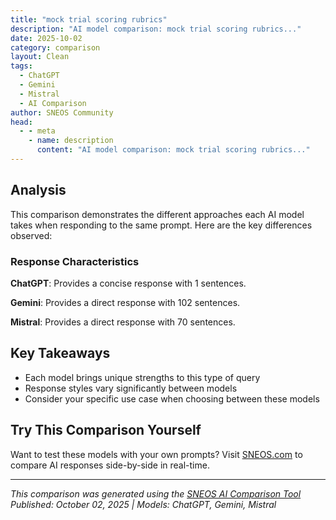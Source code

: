 ```yaml
---
title: "mock trial scoring rubrics"
description: "AI model comparison: mock trial scoring rubrics..."
date: 2025-10-02
category: comparison
layout: Clean
tags:
  - ChatGPT
  - Gemini
  - Mistral
  - AI Comparison
author: SNEOS Community
head:
  - - meta
    - name: description
      content: "AI model comparison: mock trial scoring rubrics..."
---
```


<ChatComparison
  title="mock trial scoring rubrics"
  prompt="mock trial scoring rubrics"
  :responses='{
    "ChatGPT": "Error calling OpenAI API.",
    "Gemini": "Okay, let\u0027s break down mock trial scoring rubrics.  They are designed to evaluate individual and team performance in various aspects of a mock trial. Here\u0027s a comprehensive overview, covering different categories, common scoring scales, and important considerations:\n\n**I. Core Categories Evaluated**\n\nA typical mock trial rubric will assess the following key areas.  Within each area, there are often sub-categories that provide more specific guidance to the evaluators:\n\n*   **Opening Statement:**\n    *   **Clarity and Organization:**  Was the opening statement easy to follow? Did it present a clear roadmap of the case?\n    *   **Introduction of the Case Theme:**  Did it establish a compelling narrative or theme for the case?\n    *   **Introduction of Evidence and Witnesses:**  Did it preview the key evidence and witnesses that would be presented?\n    *   **Persuasiveness:**  Did it effectively advocate for the client\u0027s position?\n    *   **Adherence to Rules:**  Did it avoid improper arguments or personal opinions?\n*   **Direct Examination:**\n    *   **Questioning Technique:** Were the questions clear, concise, and leading-free (generally)?\n    *   **Eliciting Favorable Testimony:** Did the questions effectively draw out helpful information from the witness?\n    *   **Foundation:**  Was proper foundation laid for the introduction of evidence?\n    *   **Control of Witness:** Did the attorney maintain control over the witness and prevent them from rambling or offering unwanted information?\n    *   **Handling Objections:** How well did the attorney respond to objections raised by the opposing counsel?\n*   **Cross-Examination:**\n    *   **Questioning Technique:** Were the questions leading and designed to control the witness?\n    *   **Impeachment:** Was the witness effectively impeached (if applicable) using prior inconsistent statements or other methods?\n    *   **Eliciting Admissions:**  Did the questions secure admissions or concessions from the witness that supported the case?\n    *   **Control of Witness:** Did the attorney maintain control over the witness and prevent them from evading questions?\n    *   **Strategic Use of Questions:** Were the questions used strategically to undermine the witness\u0027s credibility or testimony?\n*   **Witness Performance:**\n    *   **Knowledge of Facts:** Did the witness demonstrate a thorough understanding of the facts of the case?\n    *   **Credibility:** Did the witness appear believable and trustworthy?\n    *   **Clarity and Articulation:** Did the witness communicate clearly and effectively?\n    *   **Consistency:** Was the witness\u0027s testimony consistent with their affidavit/statement and other evidence in the case?\n    *   **Poise and Demeanor:** Did the witness maintain a calm and professional demeanor on the stand?\n*   **Objections:**\n    *   **Knowledge of Rules of Evidence:** Did the attorney demonstrate a strong understanding of the rules of evidence?\n    *   **Timeliness:** Were objections raised promptly and at the appropriate time?\n    *   **Proper Grounds:** Were objections based on valid legal grounds?\n    *   **Articulation of Objections:** Were objections clearly and effectively articulated?\n    *   **Response to Court\u0027s Ruling:** Did the attorney respectfully abide by the court\u0027s rulings on objections?\n*   **Closing Argument:**\n    *   **Summary of Evidence:** Did the closing argument effectively summarize the key evidence presented in the case?\n    *   **Persuasiveness:** Did it make a compelling argument for the client\u0027s position?\n    *   **Application of Law to Facts:** Did it effectively connect the facts of the case to the relevant legal principles?\n    *   **Response to Opposing Argument:** Did it address the arguments made by the opposing counsel?\n    *   **Clarity and Organization:** Was the closing argument easy to follow and well-organized?\n*   **Overall Team Performance (Sometimes a Separate Category):**\n    *   **Cohesion:** Did the team work together effectively?\n    *   **Preparation:** Did the team appear well-prepared?\n    *   **Strategy:** Did the team have a clear and effective strategy for the case?\n    *   **Adaptability:** Did the team adapt effectively to unexpected events or challenges?\n    *   **Professionalism:** Did the team conduct themselves professionally throughout the trial?\n\n**II. Common Scoring Scales**\n\n*   **Numerical Scales (e.g., 1-5, 1-10, or 0-100):**\n    *   Provide a clear range of scores.\n    *   Require clear descriptors for each number on the scale (e.g., 1 = \u0022Very Poor,\u0022 3 = \u0022Average,\u0022 5 = \u0022Excellent\u0022).\n*   **Descriptive Scales (e.g., \u0022Excellent,\u0022 \u0022Good,\u0022 \u0022Fair,\u0022 \u0022Poor\u0022):**\n    *   Offer qualitative assessments.\n    *   Require specific criteria defining what constitutes each level of performance.\n*   **Checklists:**\n    *   Used to ensure certain key elements are present (e.g., \u0022Introduced witness,\u0022 \u0022Laid foundation,\u0022 \u0022Asked leading questions on cross\u0022).\n    *   Can be combined with numerical or descriptive scales.\n\n**III. Example Rubric Snippets (Illustrative)**\n\nHere are short examples of how different categories might be scored.\n\n**Example 1: Opening Statement (Numerical Scale)**\n\n| Criteria             | 1 (Very Poor) | 2 (Poor) | 3 (Average) | 4 (Good) | 5 (Excellent) |\n| ---------------------- | ------------- | -------- | ----------- | -------- | ------------- |\n| Clarity \u0026 Organization | Disorganized, difficult to follow. | Lacked clear structure. | Somewhat organized, generally understandable. | Well-organized, easy to follow. | Exceptionally clear, logical, and engaging. |\n| Case Theme            | No clear theme. | Weak theme. | Adequate theme. | Strong theme. | Compelling and memorable theme. |\n\n**Example 2: Cross-Examination (Descriptive Scale)**\n\n| Criteria           | Excellent                                     | Good                                           | Fair                                           | Poor                                                              |\n| ------------------ | --------------------------------------------- | ---------------------------------------------- | ---------------------------------------------- | ----------------------------------------------------------------- |\n| Questioning        | Consistently used effective leading questions. | Generally used leading questions effectively. | Sometimes used leading questions ineffectively. | Rarely used leading questions or asked rambling, open-ended questions. |\n| Impeachment (if applicable) | Successfully impeached the witness. | Attempted impeachment with some success.  | Attempted impeachment but was largely ineffective. | Did not attempt impeachment or did so improperly.                     |\n\n**Example 3: Witness Performance (Checklist \u0026 Numerical)**\n\n| Criteria                  | Present? (Yes/No) | Score (1-5) | Comments                                                                   |\n| ------------------------- | ---------------- | ----------- | -------------------------------------------------------------------------- |\n| Knowledge of Facts        | Yes              | 4           | Knew details well but hesitated on a few minor points.                    |\n| Credibility               | Yes              | 5           | Very believable and convincing.                                           |\n\n**IV. Important Considerations for Rubric Design**\n\n*   **Clarity and Specificity:** The rubric should be clear, concise, and provide specific criteria for each level of performance.  Ambiguity leads to inconsistent scoring.\n*   **Alignment with Learning Objectives:** The rubric should reflect the key skills and knowledge that the mock trial is designed to develop.\n*   **Fairness and Impartiality:** The rubric should be designed to minimize bias and ensure that all participants are evaluated fairly.\n*   **Training for Evaluators:**  It\u0027s crucial to train the judges on how to use the rubric consistently. Provide examples and discuss potential scenarios.\n*   **Weighting:**  Consider whether certain categories should be weighted more heavily than others (e.g., Objections might be less heavily weighted than Direct Examination).\n*   **Feedback:**  The rubric can also be used to provide constructive feedback to the participants, helping them to improve their performance.  Include space for comments.\n*   **Adaptability:**  The rubric should be adaptable to the specific facts and legal issues of the case.  A generic rubric may not be suitable for all situations.\n*   **Simplicity:** While comprehensive, the rubric should be relatively easy to use and understand during the fast-paced environment of a mock trial.\n\n**V. Tips for Using a Rubric Effectively**\n\n*   **Review the Rubric in Advance:**  Judges should thoroughly review the rubric before the trial to ensure they understand the criteria.\n*   **Take Notes:**  Jot down notes during the trial to support your evaluation.\n*   **Focus on Key Moments:** Pay attention to critical moments in the trial that demonstrate the participants\u0027 skills and knowledge.\n*   **Be Consistent:**  Apply the rubric consistently to all participants.\n*   **Provide Constructive Feedback:**  Use the rubric to provide specific and actionable feedback to the participants.\n\nBy carefully designing and using a well-crafted scoring rubric, you can ensure that mock trials are a fair, educational, and rewarding experience for all participants. Remember to tailor the rubric to the specific goals and objectives of your mock trial program. Good luck!\n",
    "Mistral": "Mock trial scoring rubrics are essential for evaluating the performance of participants in a mock trial. These rubrics help judges and evaluators assess various aspects of the trial, such as opening statements, witness examinations, closing arguments, and overall team performance. Below is a sample scoring rubric that can be adapted for different levels of competition and specific needs:\n\n### Mock Trial Scoring Rubric\n\n#### 1. Opening Statements\n- **Clarity and Organization (10 points)**\n  - Clearly states the case theory.\n  - Logically organizes the presentation.\n  - Uses clear and concise language.\n\n- **Persuasiveness (10 points)**\n  - Effectively argues the case.\n  - Uses evidence and facts to support arguments.\n  - Engages the jury/judge.\n\n- **Professionalism (5 points)**\n  - Maintains a professional demeanor.\n  - Speaks confidently and clearly.\n  - Avoids unnecessary repetition or irrelevant information.\n\n#### 2. Direct Examination\n- **Questioning Technique (10 points)**\n  - Asks clear and concise questions.\n  - Uses leading questions appropriately.\n  - Avoids asking compound questions.\n\n- **Witness Control (10 points)**\n  - Maintains control over the witness.\n  - Prevents the witness from rambling.\n  - Effectively handles objections.\n\n- **Use of Evidence (5 points)**\n  - Introduces evidence effectively.\n  - Uses exhibits to support the case.\n  - Ensures the evidence is properly authenticated.\n\n#### 3. Cross-Examination\n- **Questioning Technique (10 points)**\n  - Asks clear and concise questions.\n  - Uses leading questions effectively.\n  - Avoids asking compound questions.\n\n- **Witness Control (10 points)**\n  - Maintains control over the witness.\n  - Prevents the witness from rambling.\n  - Effectively handles objections.\n\n- **Impeachment and Confrontation (5 points)**\n  - Effectively impeaches the witness.\n  - Uses prior statements or inconsistencies.\n  - Challenges the witness\u0027s credibility.\n\n#### 4. Closing Arguments\n- **Clarity and Organization (10 points)**\n  - Clearly states the case theory.\n  - Logically organizes the presentation.\n  - Uses clear and concise language.\n\n- **Persuasiveness (10 points)**\n  - Effectively argues the case.\n  - Uses evidence and facts to support arguments.\n  - Engages the jury/judge.\n\n- **Professionalism (5 points)**\n  - Maintains a professional demeanor.\n  - Speaks confidently and clearly.\n  - Avoids unnecessary repetition or irrelevant information.\n\n#### 5. Witness Performance\n- **Credibility (10 points)**\n  - Appears truthful and believable.\n  - Maintains eye contact.\n  - Avoids exaggeration or dramatization.\n\n- **Consistency (10 points)**\n  - Maintains a consistent story.\n  - Avoids contradictions.\n  - Handles cross-examination effectively.\n\n- **Professionalism (5 points)**\n  - Maintains a professional demeanor.\n  - Speaks confidently and clearly.\n  - Avoids unnecessary repetition or irrelevant information.\n\n#### 6. Overall Team Performance\n- **Teamwork (10 points)**\n  - Demonstrates effective teamwork.\n  - Supports each other during the trial.\n  - Maintains a cohesive case theory.\n\n- **Preparation (10 points)**\n  - Shows thorough preparation.\n  - Knows the case facts and law.\n  - Effectively uses exhibits and evidence.\n\n- **Professionalism (5 points)**\n  - Maintains a professional demeanor throughout the trial.\n  - Speaks confidently and clearly.\n  - Avoids unnecessary repetition or irrelevant information.\n\n### Scoring\n- Each category is scored out of the points indicated.\n- The total score is the sum of all category scores.\n- The team with the highest total score wins the mock trial.\n\n### Additional Considerations\n- **Time Management:** Adherence to time limits for opening statements, examinations, and closing arguments.\n- **Objections:** Proper use of objections and responses to objections.\n- **Judicial Decorum:** Respect for the judge, opposing counsel, and witnesses.\n\nThis rubric can be adjusted based on the specific requirements and goals of the mock trial competition. It provides a comprehensive framework for evaluating the performance of participants and ensuring a fair and objective assessment."
  }'
  published-date="03:06"
/>

## Analysis

This comparison demonstrates the different approaches each AI model takes when responding to the same prompt. Here are the key differences observed:

### Response Characteristics

**ChatGPT**: Provides a concise response with 1 sentences. 

**Gemini**: Provides a direct response with 102 sentences. 

**Mistral**: Provides a direct response with 70 sentences. 

## Key Takeaways

- Each model brings unique strengths to this type of query
- Response styles vary significantly between models
- Consider your specific use case when choosing between these models

## Try This Comparison Yourself

Want to test these models with your own prompts? Visit [SNEOS.com](https://sneos.com) to compare AI responses side-by-side in real-time.

---

*This comparison was generated using the [SNEOS AI Comparison Tool](https://sneos.com)*
*Published: October 02, 2025 | Models: ChatGPT, Gemini, Mistral*
